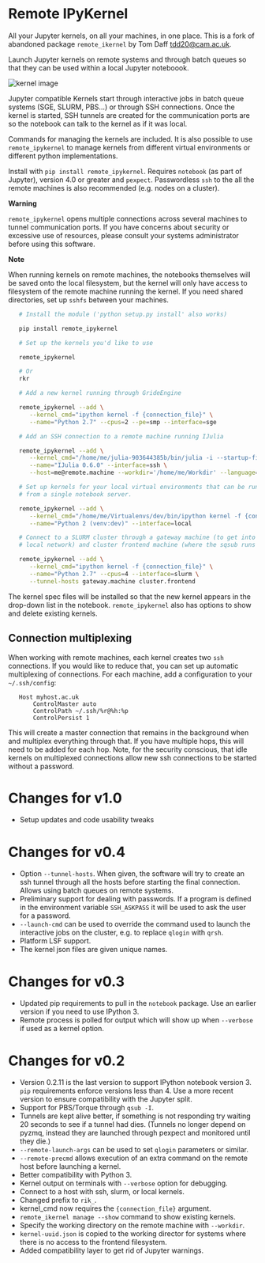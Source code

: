 # Remote IPyKernel

All your Jupyter kernels, on all your machines, in one place.
This is a fork of abandoned package `remote_ikernel` by Tom Daff <tdd20@cam.ac.uk>.

Launch Jupyter kernels on remote systems and through batch queues so that
they can be used within a local Jupyter noteboook.

![kernel image](doc/kernels.png "Kernel Dropdown")

Jupyter compatible Kernels start through interactive jobs in batch queue
systems (SGE, SLURM, PBS...) or through SSH connections. Once the kernel is
started, SSH tunnels are created for the communication ports are so the
notebook can talk to the kernel as if it was local.

Commands for managing the kernels are included. It is also possible to use
`remote_ipykernel` to manage kernels from different virtual environments or
different python implementations.

Install with `pip install remote_ipykernel`. Requires `notebook` (as part
of Jupyter), version 4.0 or greater and `pexpect`. Passwordless `ssh`
to the all the remote machines is also recommended (e.g. nodes on a cluster).

**Warning**

   ``remote_ipykernel`` opens multiple connections across several machines
   to tunnel communication ports. If you have concerns about security or
   excessive use of resources, please consult your systems administrator
   before using this software.

**Note**

   When running kernels on remote machines, the notebooks themselves will
   be saved onto the local filesystem, but the kernel will only have access
   to filesystem of the remote machine running the kernel. If you need shared
   directories, set up ``sshfs`` between your machines.


```bash
   # Install the module ('python setup.py install' also works)

   pip install remote_ipykernel
```

```bash
   # Set up the kernels you'd like to use

   remote_ipykernel

   # Or
   rkr
```

```bash
   # Add a new kernel running through GrideEngine

   remote_ipykernel --add \
      --kernel_cmd="ipython kernel -f {connection_file}" \
      --name="Python 2.7" --cpus=2 --pe=smp --interface=sge
```

```bash
   # Add an SSH connection to a remote machine running IJulia

   remote_ipykernel --add \
      --kernel_cmd="/home/me/julia-903644385b/bin/julia -i --startup-file=yes --color=yes /home/me/.julia/v0.6/IJulia/src/kernel.jl {connection_file}" \
      --name="IJulia 0.6.0" --interface=ssh \
      --host=me@remote.machine --workdir='/home/me/Workdir' --language=julia
```

```bash
   # Set up kernels for your local virtual environments that can be run
   # from a single notebook server.

   remote_ipykernel --add \
      --kernel_cmd="/home/me/Virtualenvs/dev/bin/ipython kernel -f {connection_file}" \
      --name="Python 2 (venv:dev)" --interface=local
```

```bash
   # Connect to a SLURM cluster through a gateway machine (to get into a
   # local network) and cluster frontend machine (where the sqsub runs from).

   remote_ipykernel --add \
      --kernel_cmd="ipython kernel -f {connection_file}" \
      --name="Python 2.7" --cpus=4 --interface=slurm \
      --tunnel-hosts gateway.machine cluster.frontend
```

The kernel spec files will be installed so that the new kernel appears in
the drop-down list in the notebook. ``remote_ipykernel`` also has options
to show and delete existing kernels.


## Connection multiplexing


When working with remote machines, each kernel creates two ``ssh``
connections. If you would like to reduce that, you can set up automatic
multiplexing of connections. For each machine, add a configuration to your
``~/.ssh/config``:

```shell
   Host myhost.ac.uk
       ControlMaster auto
       ControlPath ~/.ssh/%r@%h:%p
       ControlPersist 1
```

This will create a master connection that remains in the background when and
multiplex everything through that. If you have multiple hops, this will need
to be added for each hop. Note, for the security conscious, that idle kernels
on multiplexed connections allow new ssh connections to be started without a
password.

Changes for v1.0
================

  * Setup updates and code usability tweaks

Changes for v0.4
================

  * Option ``--tunnel-hosts``. When given, the software will try to create
    an ssh tunnel through all the hosts before starting the final connection.
    Allows using batch queues on remote systems.
  * Preliminary support for dealing with passwords. If a program is defined
    in the environment variable ``SSH_ASKPASS`` it will be used
    to ask the user for a password.
  * ``--launch-cmd`` can be used to override the command used to launch the
    interactive jobs on the cluster, e.g. to replace ``qlogin`` with ``qrsh``.
  * Platform LSF support.
  * The kernel json files are given unique names.

Changes for v0.3
================

  * Updated pip requirements to pull in the `notebook` package. Use an earlier
    version if you need to use IPython 3.
  * Remote process is polled for output which will show up when ``--verbose``
    if used as a kernel option.

Changes for v0.2
================

  * Version 0.2.11 is the last version to support IPython notebook version 3.
    `pip` requirements enforce versions less than 4. Use a more recent version
    to ensure compatibility with the Jupyter split.
  * Support for PBS/Torque through ``qsub -I``.
  * Tunnels are kept alive better, if something is not responding try waiting
    20 seconds to see if a tunnel had dies. (Tunnels no longer depend on pyzmq,
    instead they are launched through pexpect and monitored until they die.)
  * ``--remote-launch-args`` can be used to set ``qlogin`` parameters or similar.
  * ``--remote-precmd`` allows execution of an extra command on the remote host
    before launching a kernel.
  * Better compatibility with Python 3.
  * Kernel output on terminals with ``--verbose`` option for debugging.
  * Connect to a host with ssh, slurm, or local kernels.
  * Changed prefix to ``rik_``.
  * kernel_cmd now requires the ``{connection_file}`` argument.
  * ``remote_ikernel manage --show`` command to show existing kernels.
  * Specify the working directory on the remote machine with ``--workdir``.
  * ``kernel-uuid.json`` is copied to the working director for systems where
    there is no access to the frontend filesystem.
  * Added compatibility layer to get rid of Jupyter warnings.
